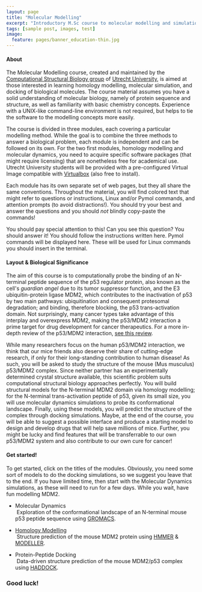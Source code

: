 ```yaml
---
layout: page
title: "Molecular Modelling"
excerpt: "Introductory M.Sc course to molecular modelling and simulation"
tags: [sample post, images, test]
image:
  feature: pages/banner_education-thin.jpg
---
```


#### About
The Molecular Modelling course, created and maintained by the [Computational Structural
Biology group](http://bonvinlab.org) of [Utrecht University](http://www.uu.nl), is aimed at those
interested in learning homology modelling, molecular simulation, and docking of biological molecules.
The course material assumes you have a solid understanding of molecular biology, namely of protein 
sequence and structure, as well as familiarity with basic chemistry concepts. Experience with a 
UNIX-like command-line environment is not required, but helps to tie the software to the modelling 
concepts more easily.  
  
The course is divided in three modules, each covering a particular modelling method. While the goal 
is to combine the three methods to answer a biological problem, each module is independent and can be
followed on its own. For the two first modules, homology modelling and molecular dynamics, you need 
to acquire specific software packages (that might require licensing) that are nonetheless free for 
academical use. Utrecht University students will be provided with a pre-configured Virtual Image
compatible with [Virtualbox](http://www.virtualbox.org) (also free to install).  
  
Each module has its own separate set of web pages, but they all share the same conventions. Throughout
the material, you will find colored text that might refer to questions or instructions, Linux and/or
Pymol commands, and attention prompts (to avoid distractions!). You should try your best and answer 
the questions and you should *not* blindly copy-paste the commands!  

<a class="prompt prompt-attention">You should pay special attention to this!</a>
<a class="prompt prompt-question">Can you see this question? You should answer it!</a>
<a class="prompt prompt-info">You should follow the instructions written here.</a>
<a class="prompt prompt-pymol">Pymol commands will be displayed here.</a>
<a class="prompt prompt-cmd">These will be used for Linux commands you should insert in the terminal.</a>

#### Layout & Biological Significance
The aim of this course is to computationally probe the binding of an N-terminal peptide sequence of 
the p53 regulator protein, also known as the cell's *guardian angel* due to its tumor suppressor 
function, and the E3 ubiquitin-protein ligase MDM2, which contributes to the inactivation of p53 by two
main pathways: ubiquitination and consequent protesomal degradation; and binding, therefore blocking,
the p53 trans-activation domain. Not surprisingly, many cancer types take advantage of this interplay
and overexpress MDM2, making the p53/MDM2 interaction a prime target for drug development for cancer
therapeutics. For a more in-depth review of the p53/MDM2 interaction, [see this review](http://www.ncbi.nlm.nih.gov/pubmed/14707283).  

While many researchers focus on the human p53/MDM2 interaction, we think that our mice friends also
deserve their share of cutting-edge research, if only for their long-standing contribution to human
disease! As such, you will be asked to study the structure of the mouse (Mus musculus) p53/MDM2 complex.
Since neither partner has an experimentally determined crystal structure available, this scientific 
problem suits computational structural biology approaches perfectly. You will build structural models
for the N-terminal MDM2 domain via homology modelling; for the N-terminal trans-activation peptide
of p53, given its small size, you will use molecular dynamics simulations to probe its conformational
landscape. Finally, using these models, you will predict the structure of the complex through docking
simulations. Maybe, at the end of the course, you will be able to suggest a possible interface and 
produce a starting model to design and develop drugs that will help save millions of mice. Further,
you might be lucky and find features that will be transferrable to our own p53/MDM2 system and also
contribute to our own cure for cancer!

#### Get started!
To get started, click on the titles of the modules. Obviously, you need some sort of models to do the
docking simulations, so we suggest you leave that to the end. If you have limited time, then start 
with the Molecular Dynamics simulations, as these will need to run for a few days. While you wait, 
have fun modelling MDM2.

- Molecular Dynamics  
&nbsp;Exploration of the conformational landscape of an N-terminal mouse p53 peptide sequence using 
[GROMACS](http://www.gromacs.org). 

- [Homology Modelling]({{site.url}}/molmod/modelling.html)  
&nbsp;Structure prediction of the mouse MDM2 protein using [HMMER](http://hmmer.janelia.org) & 
[MODELLER](https://salilab.org/modeller).  

- Protein-Peptide Docking  
&nbsp;Data-driven structure prediction of the mouse MDM2/p53 complex using [HADDOCK](http://haddocking.org).


### Good luck!